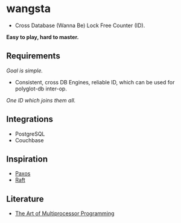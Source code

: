 # wangsta

- Cross Database (Wanna Be) Lock Free Counter (ID).

**Easy to play, hard to master.**

## Requirements

*Goal is simple.*

- Consistent, cross DB Engines, reliable ID, which can be used for polyglot-db inter-op.

*One ID which joins them all.*

## Integrations

- PostgreSQL
- Couchbase

## Inspiration

- [Paxos](http://en.wikipedia.org/wiki/Paxos_%28computer_science%29)
- [Raft](http://en.wikipedia.org/wiki/Raft)

## Literature

- [The Art of Multiprocessor Programming](http://www.amazon.com/The-Multiprocessor-Programming-Revised-Reprint/dp/0123973376) 
